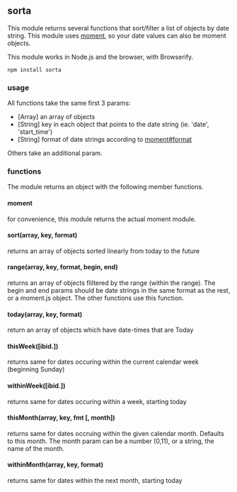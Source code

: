 ## sorta

This module returns several functions that sort/filter a list of objects by date string.  This module uses [moment](http://momentjs.com/), so your date values can also be moment objects.

This module works in Node.js and the browser, with Browserify.

```
npm install sorta
```

### usage

All functions take the same first 3 params:
* [Array] an array of objects
* [String] key in each object that points to the date string (ie. 'date', 'start_time')
* [String] format of date strings according to [moment#format](http://momentjs.com/docs/#/displaying/format/)

Others take an additional param.

### functions

The module returns an object with the following member functions.  

#### moment

for convenience, this module returns the actual moment module.

#### sort(array, key, format)

returns an array of objects sorted linearly from today to the future

#### range(array, key, format, begin, end)

returns an array of objects fliltered by the range (within the range).  The begin and end params should be date strings in the same format as the rest, or a moment.js object.  The other functions use this function.

#### today(array, key, format)

return an array of objects which have date-times that are Today

#### thisWeek([ibid.])

returns same for dates occuring within the current calendar week (beginning Sunday)

#### withinWeek([ibid.])

returns same for dates occuring within a week, starting today

#### thisMonth(array, key, fmt [, month])

returns same for dates occruing within the given calendar month. Defaults to this month.  The month param can be a number (0,11), or a string, the name of the month.

#### withinMonth(array, key, format)

returns same for dates within the next month, starting today



